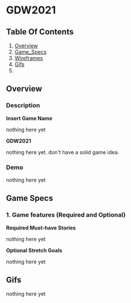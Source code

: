 # GDW2021
## Table Of Contents
1. [Overview](#Overview)
2. [Game_Specs](#Game-Spec)
3. [Wireframes](#Wireframes)
4. [Gifs](#Gifs)
5. 
## Overview
### Description

**Insert Game Name**

nothing here yet

**GDW2021** 

nothing here yet. don't have a solid game idea. 

### Demo

nothing here yet

## Game Specs
 
### 1. Game features (Required and Optional) 

**Required Must-have Stories** 
 
 nothing here yet

**Optional Stretch Goals**

  nothing here yet

## Gifs

  nothing here yet


